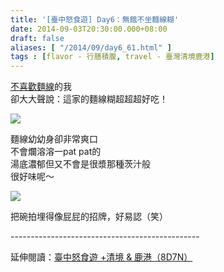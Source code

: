 ```yaml
---
title: '[臺中怒食遊] Day6：無餓不坐麵線糊'
date: 2014-09-03T20:30:00.000+08:00
draft: false
aliases: [ "/2014/09/day6_61.html" ]
tags : [flavor - 行膳積腹, travel - 臺灣清境鹿港]
---
```


[不喜歡麵線](https://hidie.net/taipei2a/)的我  
卻大大聲說：這家的麵線糊超超超好吃！  

![](/images/taichung6d.jpg)

麵線幼幼身卻非常爽口  
不會爛溶溶一pat pat的  
湯底濃郁但又不會是很漿那種茨汁般  
很好味呢～  

![](/images/taichung6d1.jpg)

把碗拍埋得像屁屁的招牌，好易認（笑）  
  
\-----------------------------------------------  
  
延伸閱讀：[臺中怒食遊 +清境 & 鹿港（8D7N）](https://hidie.net/taichung8d7n/)
